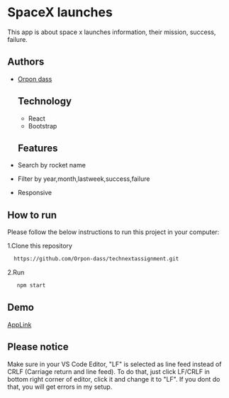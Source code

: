 # SpaceX launches

This app is about space x launches information, their mission, success, failure.

## Authors

- [Orpon dass](https://github.com/Orpon-dass)

  ## Technology

  - React
  - Bootstrap

  ## Features

- Search by rocket name
- Filter by year,month,lastweek,success,failure
- Responsive

## How to run

Please follow the below instructions to run this project in your computer:

1.Clone this repository

```bash
  https://github.com/Orpon-dass/technextassignment.git
```

2.Run

```bash
   npm start
```

## Demo

[AppLink](https://spacexlaunche.netlify.app/)

## Please notice

Make sure in your VS Code Editor, "LF" is selected as line feed instead of CRLF (Carriage return and line feed). To do that, just click LF/CRLF in bottom right corner of editor, click it and change it to "LF". If you dont do that, you will get errors in my setup.

